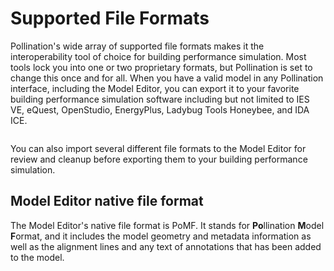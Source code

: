 # Supported File Formats

Pollination's wide array of supported file formats makes it the interoperability tool of choice for building performance simulation. Most tools lock you into one or two proprietary formats, but Pollination is set to change this once and for all. When you have a valid model in any Pollination interface, including the Model Editor, you can export it to your favorite building performance simulation software including but not limited to IES VE, eQuest, OpenStudio, EnergyPlus, Ladybug Tools Honeybee, and IDA ICE.

<figure><img src="https://assets-global.website-files.com/6035339e9bb6445b8e5f77d7/650a2cc4d2ee6b5b7116a34f_pollination-revit-interoprability.jpg" alt=""><figcaption></figcaption></figure>

You can also import several different file formats to the Model Editor for review and cleanup before exporting them to your building performance simulation.

## Model Editor native file format

The Model Editor's native file format is PoMF. It stands for **Po**llination **M**odel **F**ormat, and it includes the model geometry and metadata information as well as the alignment lines and any text of annotations that has been added to the model.
